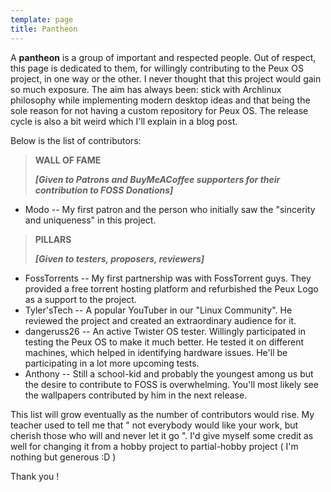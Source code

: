 ```yaml
---
template: page
title: Pantheon
---
```

A **pantheon** is a group of important and respected people. Out of respect, this page is dedicated to them, for willingly contributing to the Peux OS project, in one way or the other. I never thought that this project would gain so much exposure. The aim has always been: stick with Archlinux philosophy while implementing modern desktop ideas and that being the sole reason for not having a custom repository for Peux OS. The release cycle is also a bit weird which I'll explain in a blog post.

Below is the list of contributors:

> **WALL OF FAME**
>
> ***\[Given to Patrons and BuyMeACoffee supporters for their contribution to FOSS Donations]***

*   Modo -- My first patron and the person who initially saw the "sincerity and uniqueness" in this project.

> **PILLARS**
>
> ***\[Given to testers, proposers, reviewers]***

*   FossTorrents -- My first partnership was with FossTorrent guys. They provided a free torrent hosting platform and refurbished the Peux Logo as a support to the project.
*   Tyler'sTech -- A popular YouTuber in our "Linux Community". He reviewed the project and created an extraordinary audience for it.
*   dangeruss26 -- An active Twister OS tester.  Willingly participated in testing the Peux OS to make it much better. He tested it on different machines, which helped in identifying hardware issues. He'll be participating in a lot more upcoming tests.
*   Anthony -- Still a school-kid and probably the youngest among us but the desire to contribute to FOSS is overwhelming. You'll most likely see the wallpapers contributed by him in the next release.

This list will grow eventually as the number of contributors would rise. My teacher used to tell me that " not everybody would like your work, but cherish those who will and never let it go ". I'd give myself some credit as well for changing it from a hobby project to partial-hobby project ( I'm nothing but generous :D )

Thank you !
